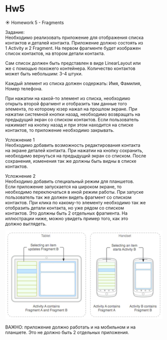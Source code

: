 # Hw5
:sunny: Homework 5 - Fragments  
  
Задание:  
Необходимо реализовать приложение для отображения списка  
контактов и деталей контакта. Приложение должно состоять из  
1 Activity и 2 Fragment. На первом фрагменте будет изображен  
список контактов, на втором детали контакта.
  
Сам список должен быть представлен в виде LinearLayout или  
же с помощью похожего контейнера. Количество контактов  
может быть небольшим: 3-4 штуки.  
  
Каждый элемент из списка должен содержать: Имя, Фамилия,  
Номер телефона.  
  
При нажатии на какой-то элемент из списка, необходимо  
открыть второй фрагмент и отобразить там данные того  
элемента, по которому юзер нажал на прошлом экране. При  
нажатии системной кнопки назад, необходимо возвращать на  
предыдущий экран со списком контактов. Если пользователь  
нажимает на кнопку назад и при этом находится на списке  
контактов, то приложение необходимо закрывать.  
  
Усложнение 1  
Необходимо добавить возможность редактирования контакта  
на экране деталей контакта. При нажатии на кнопку сохранить,  
необходимо вернуться на предыдущий экран со списком. После  
сохранения, изменения так же должны быть видны в списке  
контактов.  
  
Усложнение 2  
Необходимо добавить специальный режим для планшетов.  
Если приложение запускается на широком экране, то  
необходимо переключаться в иной режим работы. При запуске  
пользователь так же должен видеть фрагмент со списком  
контактов. При клика по какому-то элементу необходимо так же  
отобразить детали контакта, но уже рядом со списком  
контактов. Это должны быть 2 отдельных фрагмента. На  
иллюстрации ниже, можно увидеть пример того, как это  
должно выглядеть.  

![App demo](demo.png)  

ВАЖНО: приложение должно работать и на мобильном и на  
планшете. Это не должно быть 2 отдельных приложения.  
